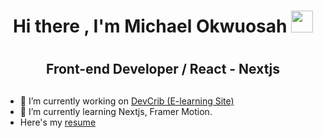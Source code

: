 <h1 align="center"><b>Hi there , I'm Michael Okwuosah </b><img src="https://media.giphy.com/media/hvRJCLFzcasrR4ia7z/giphy.gif" width="35"></h1>

#
<h2 align="center">Front-end Developer / React - Nextjs</h2>

##

- 🔭 I’m currently working on [DevCrib (E-learning Site)](https://devcribold.vercel.app/)  
- 🌱 I’m currently learning Nextjs, Framer Motion.
- Here's my [resume](https://drive.google.com/file/d/1ikdg2HdcgyUIR5noFSkVHsXcQHpojw2y/view?usp=sharing)

<!--
**m1chae-l/m1chae-l** is a ✨ _special_ ✨ repository because its `README.md` (this file) appears on your GitHub profile.

Here are some ideas to get you started:


- 👯 I’m looking to collaborate on ...
- 🤔 I’m looking for help with ...
- 💬 Ask me about ...
- 📫 How to reach me: ...
- 😄 Pronouns: ...
- ⚡ Fun fact: ...
-->
